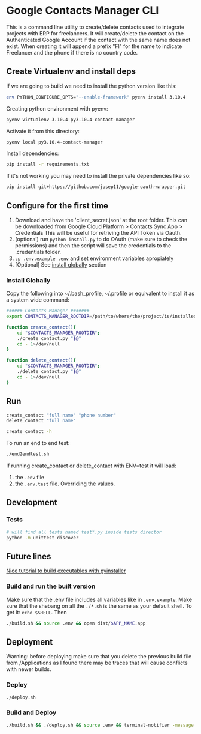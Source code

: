 # Google Contacts Manager CLI

This is a command line utility to create/delete contacts used to integrate projects with ERP for freelancers.
It will create/delete the contact on the Authenticated Google Account if the contact with the same name does not exist.
When creating it will append a prefix "Fl" for the name to indicate Freelancer and the phone if there is no country code.

## Create Virtualenv and install deps

If we are going to build we need to install the python version like this:

```bash
env PYTHON_CONFIGURE_OPTS="--enable-framework" pyenv install 3.10.4
```

Creating python environment with pyenv:

```bash
pyenv virtualenv 3.10.4 py3.10.4-contact-manager
```

Activate it from this directory:

```bash
pyenv local py3.10.4-contact-manager
```

Install dependencies:

```bash
pip install -r requirements.txt
```

If it's not working you may need to install the private dependencies like so:

```bash
pip install git+https://github.com/josep11/google-oauth-wrapper.git
```

## Configure for the first time

1. Download and have the 'client_secret.json' at the root folder. This can be downloaded from Google Cloud Platform > Contacts Sync App > Credentials
This will be useful for retriving the API Token via Oauth.
2. (optional) run `python install.py` to do OAuth (make sure to check the permissions) and then the script will save the credentials to the .credentials folder.
3. `cp .env.example .env` and set environment variables apropiately
4. [Optional] See [install globally](#install-globally) section

### Install Globally

Copy the following into ~/.bash_profile, ~/.profile or equivalent to install it as a system wide command:

```bash
###### Contacts Manager #######
export CONTACTS_MANAGER_ROOTDIR=/path/to/where/the/project/is/installed

function create_contact(){
    cd "$CONTACTS_MANAGER_ROOTDIR";
    ./create_contact.py "$@"
    cd - 1>/dev/null
}

function delete_contact(){
    cd "$CONTACTS_MANAGER_ROOTDIR";
    ./delete_contact.py "$@"
    cd - 1>/dev/null
}
```

## Run

```bash
create_contact "full name" "phone number"
delete_contact "full name"

create_contact -h
```

To run an end to end test:

```bash
./end2endtest.sh
```

If running create_contact or delete_contact with ENV=test it will load:

1) the `.env` file
2) the `.env.test` file. Overriding the values.

## Development

### Tests

```bash
# will find all tests named test*.py inside tests director
python -m unittest discover
```

## Future lines

[Nice tutorial to build executables with pyinstaller](https://www.youtube.com/watch?v=3xuN9JQ7j1Q&ab_channel=CodingEntrepreneurs)

### Build and run the built version

Make sure that the .env file includes all variables like in `.env.example`.
Make sure that the shebang on all the `./*.sh` is the same as your default shell. To get it: `echo $SHELL`. Then

```bash
./build.sh && source .env && open dist/$APP_NAME.app
```

## Deployment

Warning: before deploying make sure that you delete the previous build file from /Applications as I found there may be traces that will cause conflicts with newer builds.

### Deploy

```bash
./deploy.sh
```

### Build and Deploy

```bash
./build.sh && ./deploy.sh && source .env && terminal-notifier -message "deployed" -title "$APP_NAME"       
```
